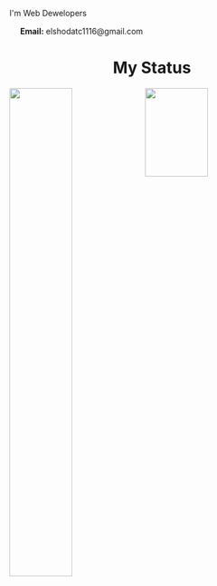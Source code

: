 <p>I'm Web Dewelopers</p>
<p><img src = "https://i.travelcashinc.com/img/new/cover-letters/email-cover-letter-sample-and-tips.jpg" style="width:15px;"> <b>Email:</b> elshodatc1116@gmail.com </p>
<h1 align="center">My Status</h1>
<img align="left"  width="47%" src="https://github-readme-stats.vercel.app/api?username=azizdevfull&show_icons=true&theme=radical" >

<img align="left" width="47%" style="height: 156px;" src="https://github-readme-stats.vercel.app/api/top-langs/?username=azizdevfull&layout=compact" >
